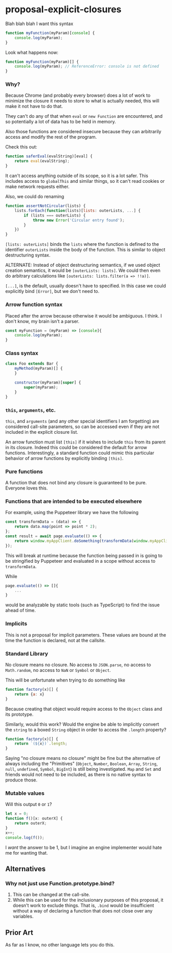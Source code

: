 # proposal-explicit-closures

Blah blah blah
I want this syntax
```javascript
function myFunction(myParam)[console] {
    console.log(myParam);
}
```

Look what happens now:
```javascript
function myFunction(myParam)[] {
    console.log(myParam); // ReferenceError: console is not defined
}
```

### Why?

Because Chrome (and probably every browser) does a lot of work to minimize the closure it needs to store to what is actually needed, this will make it not have to do that.

They can't do any of that when `eval` or `new Function` are encountered, and so potentially a lot of data has to be held in memory.

Also those functions are considered insecure because they can arbitrarily access and modify the rest of the program.

Check this out:
```javascript
function saferEval(evalString)[eval] {
    return eval(evalString);
}
```

It can't access anything outside of its scope, so it is a lot safer.  This includes access to `globalThis` and similar things, so it can't read cookies or make network requests either.

Also, we could do renaming

```javascript
function assertNotCircular(lists) {
    lists.forEach(function(lists)[lists: outerLists, ...] {
        if (lists === outerLists) {
            throw new Error('Circular entry found');
        }
    })
}
```

`[lists: outerLists]` binds the `lists` where the function is defined to the identifier `outerLists` inside the body of the function.
This is similar to object destructuring syntax.

ALTERNATE: Instead of object destructuring semantics, if we used object creation semantics, it would be `[outerLists: lists]`.  We could then even do arbitrary calculations like `[outerLists: lists.filter(a => !!a)]`.

`[...]`, is the default, usually doesn't have to specified.  In this case we could explicitly bind `[Error]`, but we don't need to.

### Arrow function syntax
Placed after the arrow because otherwise it would be ambiguous.  I think.  I don't know, my brain isn't a parser.
```javascript
const myFunction = (myParam) => [console]{
    console.log(myParam);
}
```

### Class syntax
```javascript
class Foo extends Bar {
    myMethod(myParam)[] {
    }

    constructor(myParam)[super] {
        super(myParam);
    }
}
```

### `this`, `arguments`, etc.

`this`, and `arguments` (and any other special identifiers I am forgetting) are considered call-site parameters, so can be accessed even if they are not included in the explicit closure list.

An arrow function must list `[this]` if it wishes to include `this` from its parent in its closure.  Indeed this could be considered the default for arrow functions.
Interestingly, a standard function could mimic this particular behavior of arrow functions by explicitly binding `[this]`.

### Pure functions

A function that does not bind any closure is guaranteed to be pure.  Everyone loves this.

### Functions that are intended to be executed elsewhere

For example, using the Puppeteer library we have the following
```javascript
const transformData = (data) => {
    return data.map(point => point * 2);
};
const result = await page.evaluate(() => {
    return window.myAppClient.doSomething(transformData(window.myAppClient.getData()));
});
```

This will break at runtime because the function being passed in is going to be stringified by Puppeteer and evaluated in a scope without access to `transformData`.

While
```javascript
page.evaluate(() => []{
    ...
}
```
would be analyzable by static tools (such as TypeScript) to find the issue ahead of time.

### Implicits

This is not a proposal for implicit parameters.  These values are bound at the time the function is declared, not at the callsite.

### Standard Library

No closure means no closure.  No access to `JSON.parse`, no access to `Math.random`, no access to `NaN` or `Symbol` or `Object`.

This will be unfortunate when trying to do something like
```javascript
function factory(x)[] {
    return {a: x}
}
```
Because creating that object would require access to the `Object` class and its prototype.

Similarly, would this work? Would the engine be able to implicitly convert the `string` to a boxed `String` object in order to access the `.length` property?
```javascript
function factory(x)[] {
    return `(${x})`.length;
}
```
Saying "no closure means no closure" might be fine but the alternative of always including the "Primitives" (`Object`, `Number`, `Boolean`, `Array`, `String`, `null`, `undefined`, `Symbol`, `BigInt`) is still being investigated.
`Map` and `Set` and friends would not need to be included, as there is no native syntax to produce those.

### Mutable values

Will this output `0` or `1`?
```javascript
let x = 0;
function f()[x: outerX] {
    return outerX;
}
x++;
console.log(f());
```

I _want_ the answer to be 1, but I imagine an engine implementer would hate me for wanting that.

## Alternatives
### Why not just use Function.prototype.bind?

1) This can be changed at the call-site.
2) While this can be used for the inclusionary purposes of this proposal, it doesn't work to exclude things. That is, `.bind` would be insufficient without a way of declaring a function that does not close over any variables.

## Prior Art

As far as I know, no other language lets you do this.